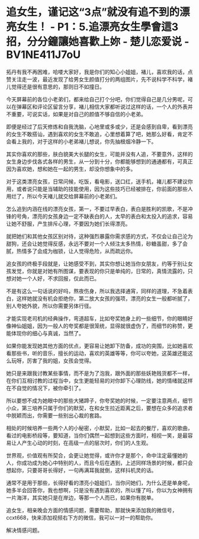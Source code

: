 # 追女生，谨记这“3点”就没有追不到的漂亮女生！ - P1：5.追漂亮女生學會這3招，分分鐘讓她喜歡上妳 - 楚儿恋爱说 - BV1NE411J7oU

拓丹有我不再困难，哈喽大家好，我是你们的知心小姐姐，褚儿，喜欢我的话，点赞关注走一波，最近发现了给男女生颜值打分的两组图片，先不说科学不科学，褚儿觉得还是很有意思的，那则日不如撞日。

今天屏幕前的各位小老弟们，都来给自己打个分吧，你们觉得自己是几分男呢，可以在弹幕区和评论区留言分享，褚儿相信大家都听说过这样的话，一个人的外表并不重要，可说实话，如果是对自己的颜值不够自信的小老弟。

即便是经过了后天修炼和自我洗脑，心地里或多或少，还是会感到自卑，看到漂亮的女生不敢搭讪，遇到喜欢的女生不敢追，心里想着算了吧，她那么好看，肯定不会看上我的，对于这样的小老弟褚儿想说，你先抽根烟冷静一下。

其实你喜欢的那些，肤白貌美大长腿的女生，可能并没有人追，不要意外，这样的女生身边步伐各式各样的男生，从一分到十分，你都能够想到的通通都有，可真正因为喜欢她，想和她在一起的男生，却没你想象中的多。

对于这类漂亮女孩，日常问候，吃饭，看电影，送口红，送手机，褚儿都不建议你用，或者说只能是当辅助的技能使用，因为这些技巧已经被排在，你前面的那些人用烂了，所以今天褚儿就交给屏幕前的小老弟们。

怎么追到内涵在线的漂亮女孩，第一，不要过早表白，表白是胜利的凯歌，不是冲锋的号角，漂亮的女孩身边一定不缺表白的人，太早的表白和太投入的追求，容易让她不舒服，产生排斥心理，不要因为她们长得漂亮。

就把她们和其他女孩区别对待，这种强烈暴露你需求感的方式，不仅会让自己沦为甜狗，还会让她觉得反感，永远不要对一个人倾注太多热情，砂糖虽甜，多了会腻，热情多了会成为枷锁，让人觉得危险，从而疏远你。

追女孩的终极手段就是，让她感受不到，其实你想让她当你女朋友，约等于别让女孩发觉，你就是对她有所图谋，要表现的你只是单纯的，日常的，真情流露的，只想对她一个人好，不求回报，仅此而已。

不是有这么一句话说的好吗，熬夜伤身，所以我选择通宵，同样的道理，不急着表白，这样她就没有机会拒绝你，第二放大女孩的强项，漂亮的女生一般都听腻了，别人夸她外貌，所以你需要另体行径。

才能实现老司机的经典操作，弯道超车，比如夸奖她身上的一些细节，你的眼睛好像神仙姐姐，因为一般人的夸奖都是很笼统，显得就很虚伪了，而细节的称赞，更能体现你的细心与真诚，当然了。

如果你能发现她其他方面的优点，更容易让她卸下防备，成功的突围，比如她喜欢看那些书，听的音乐，擅长的运动，喜欢的英雄等等，你可以夸她，这英雄还能这么玩呀，厉害了我的姐，女孩会觉得。

她只是来跟我讨教某些事情，而不是为了泡我，跟外面的那些妖艳贱货都不一样，在你们互相讨教的过程当中，女生更能轻易的对你卸下心理防线，她的情绪就这样在不自觉的情况下，被你牵引了。

所以要想不成为她眼中的那些大猪蹄子，你夸奖她的时候，一定要注意两点，细节小众，第三培养只属于你们的默契，在和女生拉近距离之后，要想在众多的追求者中脱颖而出，你需要一些别出心裁的套路。

相处的时候培养一些两个人的小秘密，小默契，比如一起去的餐厅，喜欢的歌曲，看过的电影桥段等，要知道，当你们偶然一起想到这些方面时，相视一笑，是最容易让人产生心动的时刻，在高级一点的层次时，你们的人生观。

世界观，价值观有所契合，会更让她觉得，或许你才是那个，命中注定最懂她的人，你成功成为她心中特别的人，而且今后在遇到，上述同样场景的时候，都只会想起你，只要哥哥长得好，一句再满耳我就倒，这样抖机灵的话。

通常不是用于那些，长得好看的漂亮小姐姐们，当你问她们，为什么还是单身呢，她多半会回答你，我也想啊，只是没有遇到喜欢的，所以懂了吗，你以为女神拥有一片海洋，其实她只是在岸边，等那一个人而已，如果你有脱单。

追女生，相亲晚会方面的情感问题，需要帮助，那就快来添加我的微信号，ccxt668，快来添加视频右下方的微信，我可以一对一的帮助你。

解决情感问题。